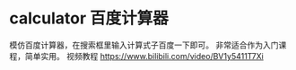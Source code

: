 # calculator 百度计算器
模仿百度计算器，在搜索框里输入计算式子百度一下即可。
非常适合作为入门课程，简单实用。
视频教程 https://www.bilibili.com/video/BV1y5411T7Xi
